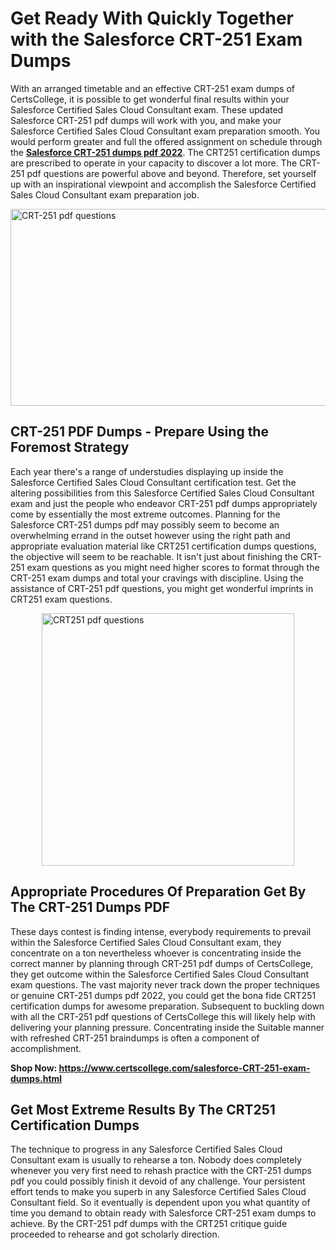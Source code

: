 <h1><strong>Get Ready With Quickly Together with the Salesforce CRT-251 Exam Dumps&nbsp;</strong></h1>
<p><span style="font-weight: 400;">With an arranged timetable and an effective  CRT-251 exam dumps of CertsCollege, it is possible to get wonderful final results within your Salesforce Certified Sales Cloud Consultant exam. These updated Salesforce CRT-251 pdf dumps will work with you, and make your Salesforce Certified Sales Cloud Consultant exam preparation smooth. You would perform greater and full the offered assignment on schedule through the <strong><a href="https://www.certscollege.com/salesforce-CRT-251-exam-dumps.html">Salesforce CRT-251 dumps pdf 2022</a></strong>. The CRT251 certification dumps are prescribed to operate in your capacity to discover a lot more. The  CRT-251 pdf questions are powerful above and beyond. Therefore, set yourself up with an inspirational viewpoint and accomplish the Salesforce Certified Sales Cloud Consultant exam preparation job.&nbsp;</span></p>
<p><span style="font-weight: 400;"><img style="display: block; margin-left: auto; margin-right: auto;" src="https://i.ibb.co/CPDK3ps/Yellow-and-Blue-Initiative-Blog-Banner.png" alt="CRT-251 pdf questions" width="559" height="315" /></span></p>
<h2><strong>CRT-251 PDF Dumps - Prepare Using the Foremost Strategy</strong></h2>
<p><span style="font-weight: 400;">Each year there's a range of understudies displaying up inside the Salesforce Certified Sales Cloud Consultant certification test. Get the altering possibilities from this Salesforce Certified Sales Cloud Consultant exam and just the people who endeavor CRT-251 pdf dumps appropriately come by essentially the most extreme outcomes. Planning for the Salesforce CRT-251 dumps pdf may possibly seem to become an overwhelming errand in the outset however using the right path and appropriate evaluation material like CRT251 certification dumps questions, the objective will seem to be reachable. It isn't just about finishing the CRT-251 exam questions as you might need higher scores to format through the CRT-251 exam dumps and total your cravings with discipline. Using the assistance of CRT-251 pdf questions, you might get wonderful imprints in CRT251 exam questions.</span></p>
<p><span style="font-weight: 400;"><a href="https://tinyurl.com/y9lakkpn"><img style="display: block; margin-left: auto; margin-right: auto;" src="https://i.ibb.co/9tMrhdY/Teacher-Appreciation-Invitation.png" alt="CRT251 pdf questions " width="404" height="404" /></a></span></p>
<h2><strong>Appropriate Procedures Of Preparation Get By The CRT-251 Dumps PDF</strong></h2>
<p><span style="font-weight: 400;">These days contest is finding intense, everybody requirements to prevail within the Salesforce Certified Sales Cloud Consultant exam, they concentrate on a ton nevertheless whoever is concentrating inside the correct manner by planning through CRT-251 pdf dumps of CertsCollege, they get outcome within the Salesforce Certified Sales Cloud Consultant exam questions. The vast majority never track down the proper techniques or genuine CRT-251 dumps pdf 2022, you could get the bona fide CRT251 certification dumps for awesome preparation. Subsequent to buckling down with all the  CRT-251 pdf questions of CertsCollege this will likely help with delivering your planning pressure. Concentrating inside the Suitable manner with refreshed CRT-251 braindumps is often a component of accomplishment.</span></p>
<p><span style="font-weight: 400;"><strong>Shop Now: <a href="https://www.certscollege.com/salesforce-CRT-251-exam-dumps.html">https://www.certscollege.com/salesforce-CRT-251-exam-dumps.html</a></strong></span></p>
<h2><strong>Get Most Extreme Results By The CRT251 Certification Dumps</strong></h2>
<p><span style="font-weight: 400;">The technique to progress in any Salesforce Certified Sales Cloud Consultant exam is usually to rehearse a ton. Nobody does completely whenever you very first need to rehash practice with the CRT-251 dumps pdf you could possibly finish it devoid of any challenge. Your persistent effort tends to make you superb in any Salesforce Certified Sales Cloud Consultant field. So it eventually is dependent upon you what quantity of time you demand to obtain ready with Salesforce CRT-251 exam dumps to achieve. By the CRT-251 pdf dumps with the CRT251 critique guide proceeded to rehearse and got scholarly direction.</span></p>
